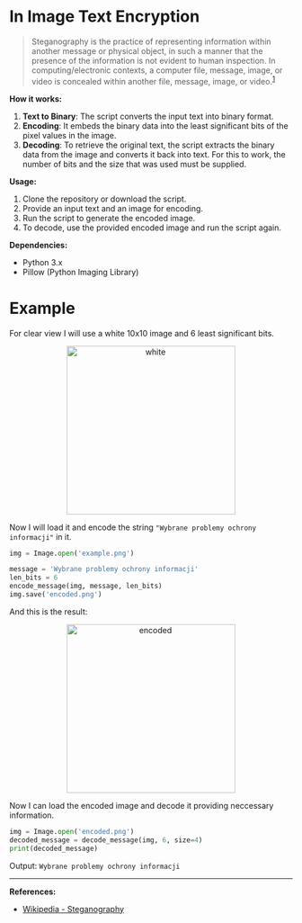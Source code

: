 # In Image Text Encryption

> Steganography is the practice of representing information within another message or physical object, in such a manner that the presence of the information is not evident to human inspection. In computing/electronic contexts, a computer file, message, image, or video is concealed within another file, message, image, or video.<sup>[1](https://en.wikipedia.org/wiki/Steganography)</sup>

**How it works:**
1. **Text to Binary**: The script converts the input text into binary format.
2. **Encoding**: It embeds the binary data into the least significant bits of the pixel values in the image.
3. **Decoding**: To retrieve the original text, the script extracts the binary data from the image and converts it back into text. For this to work, the number of bits and the size that was used must be supplied.

**Usage:**
1. Clone the repository or download the script.
2. Provide an input text and an image for encoding.
3. Run the script to generate the encoded image.
4. To decode, use the provided encoded image and run the script again.

**Dependencies:**
- Python 3.x
- Pillow (Python Imaging Library)

# Example

For clear view I will use a white 10x10 image and 6 least significant bits.

<p align="center">
  <img src="https://github.com/StanislawStankiewicz/InImageEncryption/assets/60826828/a8c73983-0de8-42b2-8b5f-607ee004de7b" alt="white" width="300" height="300">
</p>

Now I will load it and encode the string `"Wybrane problemy ochrony informacji"` in it.
```python
img = Image.open('example.png')

message = 'Wybrane problemy ochrony informacji'
len_bits = 6
encode_message(img, message, len_bits)
img.save('encoded.png')
```
And this is the result:

<p align="center">
  <img src="https://github.com/StanislawStankiewicz/InImageEncryption/assets/60826828/9b866908-eb17-4ce3-9869-35a6b235a15c" alt="encoded" width="300" height="300">
</p>

Now I can load the encoded image and decode it providing neccessary information.
```python
img = Image.open('encoded.png')
decoded_message = decode_message(img, 6, size=4)
print(decoded_message)
```
Output: `Wybrane problemy ochrony informacji`

---

**References:**
- [Wikipedia - Steganography](https://en.wikipedia.org/wiki/Steganography)
